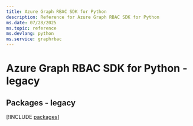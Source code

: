 ```yaml
---
title: Azure Graph RBAC SDK for Python
description: Reference for Azure Graph RBAC SDK for Python
ms.date: 07/28/2025
ms.topic: reference
ms.devlang: python
ms.service: graphrbac
---
```

# Azure Graph RBAC SDK for Python - legacy
## Packages - legacy
[!INCLUDE [packages](graph-rbac-index.md)]